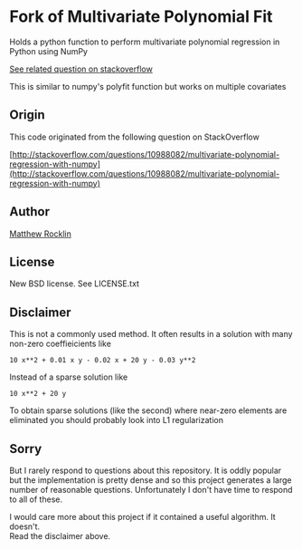 Fork of Multivariate Polynomial Fit
===========================

Holds a python function to perform multivariate polynomial regression in Python
using NumPy

[See related question on
stackoverflow](http://stackoverflow.com/questions/10988082/multivariate-polynomial-regression-with-numpy)

This is similar to numpy's polyfit function but works on multiple covariates

Origin
------

This code originated from the following question on StackOverflow

[http://stackoverflow.com/questions/10988082/multivariate-polynomial-regression-with-numpy](http://stackoverflow.com/questions/10988082/multivariate-polynomial-regression-with-numpy)

Author
------

[Matthew Rocklin](http://matthewrocklin.com)

License
-------

New BSD license. See LICENSE.txt

Disclaimer
----------

This is not a commonly used method.  It often results in a solution with many
non-zero coeffieicients like

    10 x**2 + 0.01 x y - 0.02 x + 20 y - 0.03 y**2

Instead of a sparse solution like

    10 x**2 + 20 y

To obtain sparse solutions (like the second) where near-zero elements are
eliminated you should probably look into L1 regularization


Sorry
-----

But I rarely respond to questions about this repository.  It is oddly popular 
but the implementation is pretty dense and so this project generates a large number
of reasonable questions.  Unfortunately I don't have time to respond to all of these.

I would care more about this project if it contained a useful algorithm.  It doesn't.  
Read the disclaimer above.
